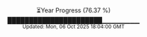 <p align="center">
⏳Year Progress (76.37 %)<br>
██████████████████████▁▁▁▁▁▁▁▁ <br>
<sub>Updated: Mon, 06 Oct 2025 18:04:00 GMT</sub>
</p>

